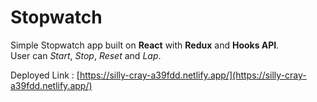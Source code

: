 # Stopwatch

Simple Stopwatch app built on **React** with **Redux** and **Hooks API**.  
User can *Start*, *Stop*, *Reset* and *Lap*.

Deployed Link : [https://silly-cray-a39fdd.netlify.app/](https://silly-cray-a39fdd.netlify.app/)